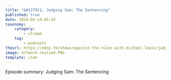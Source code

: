 ```yaml
---
title: "&#127911; Judging Sam: The Sentencing"
published: true
date: 2024-04-14-05-43
taxonomy:
    category:
        - stream
    tag:
        - podcasts
theurl: https://omny.fm/shows/against-the-rules-with-michael-lewis/judging-sam-the-sentencing
image: artwork-resized.PNG
template: item
---
```


Episode summary: Judging Sam: The Sentencing
